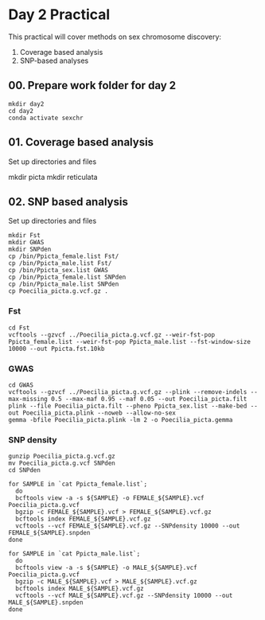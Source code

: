 # Day 2 Practical

This practical will cover methods on sex chromosome discovery:

1. Coverage based analysis
2. SNP-based analyses

## 00. Prepare work folder for day 2

```
mkdir day2
cd day2
conda activate sexchr
```

## 01. Coverage based analysis

Set up directories and files

mkdir picta
mkdir reticulata

## 02. SNP based analysis

Set up directories and files

```
mkdir Fst
mkdir GWAS
mkdir SNPden
cp /bin/Ppicta_female.list Fst/
cp /bin/Ppicta_male.list Fst/
cp /bin/Ppicta_sex.list GWAS
cp /bin/Ppicta_female.list SNPden
cp /bin/Ppicta_male.list SNPden
cp Poecilia_picta.g.vcf.gz .
```

### Fst

```
cd Fst
vcftools --gzvcf ../Poecilia_picta.g.vcf.gz --weir-fst-pop Ppicta_female.list --weir-fst-pop Ppicta_male.list --fst-window-size 10000 --out Ppicta.fst.10kb
```

### GWAS

```
cd GWAS
vcftools --gzvcf ../Poecilia_picta.g.vcf.gz --plink --remove-indels --max-missing 0.5 --max-maf 0.95 --maf 0.05 --out Poecilia_picta.filt
plink --file Poecilia_picta.filt --pheno Ppicta_sex.list --make-bed --out Poecilia_picta.plink --noweb --allow-no-sex
gemma -bfile Poecilia_picta.plink -lm 2 -o Poecilia_picta.gemma
```

### SNP density

```
gunzip Poecilia_picta.g.vcf.gz
mv Poecilia_picta.g.vcf SNPden
cd SNPden

for SAMPLE in `cat Ppicta_female.list`;
  do
  bcftools view -a -s ${SAMPLE} -o FEMALE_${SAMPLE}.vcf Poecilia_picta.g.vcf
  bgzip -c FEMALE_${SAMPLE}.vcf > FEMALE_${SAMPLE}.vcf.gz
  bcftools index FEMALE_${SAMPLE}.vcf.gz
  vcftools --vcf FEMALE_${SAMPLE}.vcf.gz --SNPdensity 10000 --out FEMALE_${SAMPLE}.snpden
done

for SAMPLE in `cat Ppicta_male.list`;
  do
  bcftools view -a -s ${SAMPLE} -o MALE_${SAMPLE}.vcf Poecilia_picta.g.vcf
  bgzip -c MALE_${SAMPLE}.vcf > MALE_${SAMPLE}.vcf.gz
  bcftools index MALE_${SAMPLE}.vcf.gz
  vcftools --vcf MALE_${SAMPLE}.vcf.gz --SNPdensity 10000 --out MALE_${SAMPLE}.snpden
done
```
